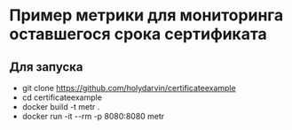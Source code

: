 # Пример метрики для мониторинга оставшегося срока сертификата


## Для запуска 
- git clone https://github.com/holydarvin/certificateexample
- cd certificateexample
- docker build -t metr . 
- docker run -it --rm -p 8080:8080 metr 
